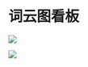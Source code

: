 # 词云图看板

![](https://imgkr.cn-bj.ufileos.com/c5a06dbd-99e9-457f-9806-a9d52a7fb490.png)

![](https://imgkr.cn-bj.ufileos.com/221f531c-35b5-4862-bc53-42c8174dd333.png)
